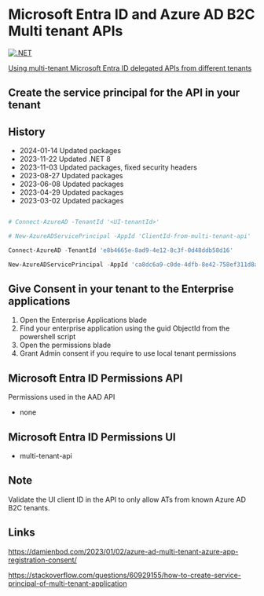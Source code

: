 # Microsoft Entra ID and Azure AD B2C Multi tenant APIs

[![.NET](https://github.com/damienbod/AadMutliApis/actions/workflows/dotnet.yml/badge.svg)](https://github.com/damienbod/AadMutliApis/actions/workflows/dotnet.yml)

[Using multi-tenant Microsoft Entra ID delegated APIs from different tenants](https://damienbod.com/2023/01/30/using-multi-tenant-aad-delegated-apis-from-different-tenants/)

## Create the service principal for the API in your tenant

## History

- 2024-01-14 Updated packages
- 2023-11-22 Updated .NET 8
- 2023-11-03 Updated packages, fixed security headers
- 2023-08-27 Updated packages
- 2023-06-08 Updated packages
- 2023-04-29 Updated packages
- 2023-03-02 Updated packages

```powershell

# Connect-AzureAD -TenantId '<UI-tenantId>' 

# New-AzureADServicePrincipal -AppId 'ClientId-from-multi-tenant-api'

Connect-AzureAD -TenantId 'e8b4665e-8ad9-4e12-8c3f-0d48ddb58d16'                                            

New-AzureADServicePrincipal -AppId 'ca8dc6a9-c0de-4dfb-8e42-758ef311d8ab'
```

## Give Consent in your tenant to the Enterprise applications

1. Open the Enterprise Applications blade
2. Find your enterprise application using the guid ObjectId from the powershell script
3. Open the permissions blade
4. Grant Admin consent if you require to use local tenant permissions

## Microsoft Entra ID Permissions API

Permissions used in the AAD API

- none

## Microsoft Entra ID Permissions UI 

- multi-tenant-api

## Note

Validate the UI client ID in the API to only allow ATs from known Azure AD B2C tenants.

## Links

https://damienbod.com/2023/01/02/azure-ad-multi-tenant-azure-app-registration-consent/

https://stackoverflow.com/questions/60929155/how-to-create-service-principal-of-multi-tenant-application
